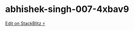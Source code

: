 # abhishek-singh-007-4xbav9

[Edit on StackBlitz ⚡️](https://stackblitz.com/edit/abhishek-singh-007-4xbav9)